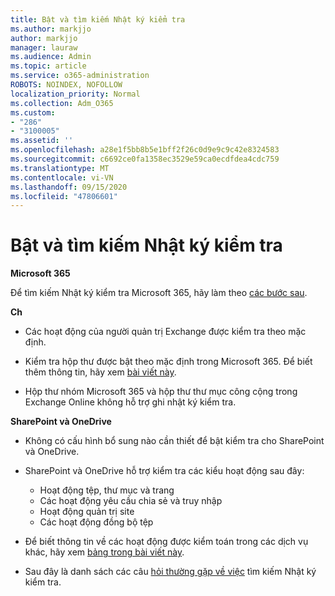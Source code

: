```yaml
---
title: Bật và tìm kiếm Nhật ký kiểm tra
ms.author: markjjo
author: markjjo
manager: lauraw
ms.audience: Admin
ms.topic: article
ms.service: o365-administration
ROBOTS: NOINDEX, NOFOLLOW
localization_priority: Normal
ms.collection: Adm_O365
ms.custom:
- "286"
- "3100005"
ms.assetid: ''
ms.openlocfilehash: a28e1f5bb8b5e1bff2f26c0d9e9c9c42e8324583
ms.sourcegitcommit: c6692ce0fa1358ec3529e59ca0ecdfdea4cdc759
ms.translationtype: MT
ms.contentlocale: vi-VN
ms.lasthandoff: 09/15/2020
ms.locfileid: "47806601"
---
```

# <a name="enable-and-search-the-audit-log"></a>Bật và tìm kiếm Nhật ký kiểm tra

**Microsoft 365**

Để tìm kiếm Nhật ký kiểm tra Microsoft 365, hãy làm theo [các bước sau](https://docs.microsoft.com/microsoft-365/compliance/search-the-audit-log-in-security-and-compliance#search-the-audit-log).

**Ch**

- Các hoạt động của người quản trị Exchange được kiểm tra theo mặc định.

- Kiểm tra hộp thư được bật theo mặc định trong Microsoft 365. Để biết thêm thông tin, hãy xem  [bài viết này](https://docs.microsoft.com/microsoft-365/compliance/enable-mailbox-auditing).

- Hộp thư nhóm Microsoft 365 và hộp thư thư mục công cộng trong Exchange Online không hỗ trợ ghi nhật ký kiểm tra.

**SharePoint và OneDrive**

- Không có cấu hình bổ sung nào cần thiết để bật kiểm tra cho SharePoint và OneDrive.

- SharePoint và OneDrive hỗ trợ kiểm tra các kiểu hoạt động sau đây:

    - Hoạt động tệp, thư mục và trang
    - Các hoạt động yêu cầu chia sẻ và truy nhập
    - Hoạt động quản trị site
    - Các hoạt động đồng bộ tệp

- Để biết thông tin về các hoạt động được kiểm toán trong các dịch vụ khác, hãy xem  [bảng trong bài viết này](https://docs.microsoft.com/microsoft-365/compliance/search-the-audit-log-in-security-and-compliance#audited-activities).

- Sau đây là danh sách các câu [hỏi thường gặp về việc](https://docs.microsoft.com/microsoft-365/compliance/search-the-audit-log-in-security-and-compliance#frequently-asked-questions) tìm kiếm Nhật ký kiểm tra.